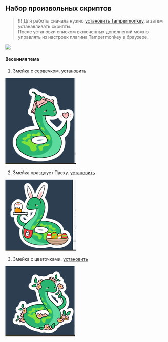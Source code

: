 ## Набор произвольных скриптов

> !!! Для работы сначала нужно [установить Tampermonkey](https://www.tampermonkey.net/), а затем устанавливать скрипты.<br>
> После установки списком включенных дополнений можно управлять из настроек плагина Tampermonkey в браузере.

![](spring_2024/src-img/tampermonkey.png)

#### Весенняя тема
1. Змейка с сердечком. [установить](https://github.com/sdnazarova/saby-customizer/raw/main/spring_2025/SABY-Spring-Snake-Heart-static.user.js)

![](spring_2025/src-img/Snake_Heart.png)

2. Змейка празднует Пасху. [установить](https://github.com/sdnazarova/saby-customizer/raw/main/spring_2025/SABY-Spring-Snake-Eggs-static.user.js)

![](spring_2025/src-img/Snake_Eggs.png)

3. Змейка с цветочками. [установить](https://github.com/sdnazarova/saby-customizer/raw/main/spring_2025/SABY-Spring-Snake-Flowers-static.user.js)

![](spring_2025/src-img/Snake_Flowers.png)

<!-- #### Новогодняя тема
1. Змейка в гирлянде. [установить](https://github.com/sdnazarova/saby-customizer/raw/main/newyear_2025/SABY-NewYear-Snake-Garland.user.js)

![](newyear_2025/src-img/Snake_Garland.gif)

2. Змейка в мандариновом водопаде. [установить](https://github.com/sdnazarova/saby-customizer/raw/main/newyear_2025/SABY-NewYear-Snake-Tangerines.user.js)

![](newyear_2025/src-img/Snake_Tangerines.gif)

3. Змейка с мандарином статичная. [установить](https://github.com/sdnazarova/saby-customizer/raw/main/newyear_2025/SABY-NewYear-Snake-Tangerines-static.user.js)

![](newyear_2025/src-img/Snake_Mandarin_static.png)

4. Змейка в гирлянде статичная. [установить](https://github.com/sdnazarova/saby-customizer/raw/main/newyear_2025/SABY-NewYear-Snake-Garland-static.user.js)

![](newyear_2025/src-img/Snake_Garland_static.png)

5. Змейка с вином статичная. [установить](https://github.com/sdnazarova/saby-customizer/raw/main/newyear_2025/SABY-NewYear-Snake-Wine-static.user.js)

![](newyear_2025/src-img/Snake_Wine_static.png) -->


<!--#### Осенняя тема
1. Дракончик на тыквенный спас. [установить](https://github.com/sdnazarova/saby-customizer/raw/main/autumn_2024/SABY-Autumn-Dragon-helloween.user.js)

![](autumn_2024/src-img/dragon_helloween.png)

2. Дракончик - Учитель. [установить](https://github.com/sdnazarova/saby-customizer/raw/main/autumn_2024/SABY-Autumn-Dragon-teacher-day.user.js)

![](autumn_2024/src-img/dragon-teacher-day.png)

3. Дракончик в листопаде статичный. [установить](https://github.com/sdnazarova/saby-customizer/raw/main/autumn_2024/SABY-Autumn-Dragon-leaf-fall-static.user.js)

![](autumn_2024/src-img/dragon-leaf_full_static.png)

4. Дракончик грибник. [установить](https://github.com/sdnazarova/saby-customizer/raw/main/autumn_2024/SABY-Autumn-Dragon-mushroomer.user.js)

![](autumn_2024/src-img/dragon_mushroomer.png)

5. Дракончик с тыквами. [установить](https://github.com/sdnazarova/saby-customizer/raw/main/autumn_2024/SABY-Autumn-Dragon-pumpkin.user.js)

![](autumn_2024/src-img/dragon_pumpkin.png)

6. Дракончик в листопаде. [установить](https://github.com/sdnazarova/saby-customizer/raw/main/autumn_2024/SABY-Summer-Dragon-leaf-fall.user.js)

![](autumn_2024/src-img/dragon-leaf_full.gif)-->

<!-- #### Весенняя тема

1.  Дракончик в меню. [установить](https://github.com/sdnazarova/saby-customizer/raw/main/spring_2024/SABY-Spring-Dragon.user.js)

![](spring_2024/src-img//Dragon_Menu.png)

2.  Выезжающий дракон. [установить](https://github.com/sdnazarova/saby-customizer/raw/main/spring_2024/SABY-Spring-Dragon-Moovied.user.js)

![](spring_2024/src-img/Dragon_Moovied.png) -->

<!--#### Летняя тема

1. Дракончик плавающий. [установить](https://github.com/sdnazarova/saby-customizer/raw/main/summer_2024/SABY-Summer-Dragon-Swimming.user.js)

![](summer_2024/src-img/Dragon_Swimming.png)

2. Дракончик садовник. [установить](https://github.com/sdnazarova/saby-customizer/raw/main/summer_2024/SABY-Summer-Dragon-Carrot.user.js)

![](summer_2024/src-img/Dragon_Carrot.png)

3. Дракончик в волнах на учебный портал. [установить](https://github.com/sdnazarova/saby-customizer/raw/main/summer_2024/SABY-Summer-Dragon-Moovied-Waves.user.js)

![](summer_2024/src-img/Dragon_Moovied_Waves.png)-->